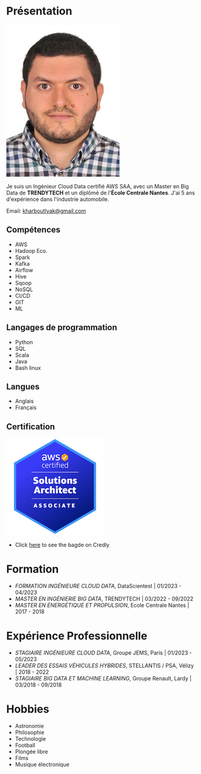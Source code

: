 # Présentation

![Image de Profil](https://github.com/Amkhaz/Cyber_Wild/blob/main/Amin%20Kharboutly.jpg)

Je suis un Ingénieur Cloud Data certifié AWS SAA, avec un Master en Big Data de **TRENDYTECH** et un diplômé de l'**École Centrale Nantes**. J'ai 5 ans d'expérience dans l'industrie automobile. 

Email: [kharboutlyak@gmail.com](mailto:kharboutlyak@gmail.com)

## Compétences

- AWS
- Hadoop Eco.
- Spark
- Kafka
- Airflow
- Hive
- Sqoop
- NoSQL
- CI/CD
- GIT
- ML

## Langages de programmation

- Python
- SQL
- Scala
- Java
- Bash linux

## Langues

- Anglais
- Français

## Certification

![AWS SAA](https://github.com/Amkhaz/Cyber_Wild/blob/main/aws-certified-solutions-architect-associate.png)

- Click [here](https://www.credly.com/badges/33cec594-35e8-481e-98bd-5e9516ba1877) to see the bagde on Credly

# Formation

- *FORMATION INGÉNIEURE CLOUD DATA*, DataScientest | 01/2023 - 04/2023
- *MASTER EN INGÉNIERIE BIG DATA*, TRENDYTECH | 03/2022 - 09/2022
- *MASTER EN ÉNERGÉTIQUE ET PROPULSION*, Ecole Centrale Nantes | 2017 - 2018

# Expérience Professionnelle

- *STAGIAIRE INGÉNIEURE CLOUD DATA*, Groupe JEMS, Paris | 01/2023 - 05/2023
- *LEADER DES ESSAIS VÉHICULES HYBRIDES*, STELLANTIS / PSA, Vélizy | 2018 - 2022
- *STAGIAIRE BIG DATA ET MACHINE LEARNING*, Groupe Renault, Lardy | 03/2018 - 09/2018

# Hobbies

- Astronomie
- Philosophie
- Technologie
- Football
- Plongée libre
- Films
- Musique électronique

